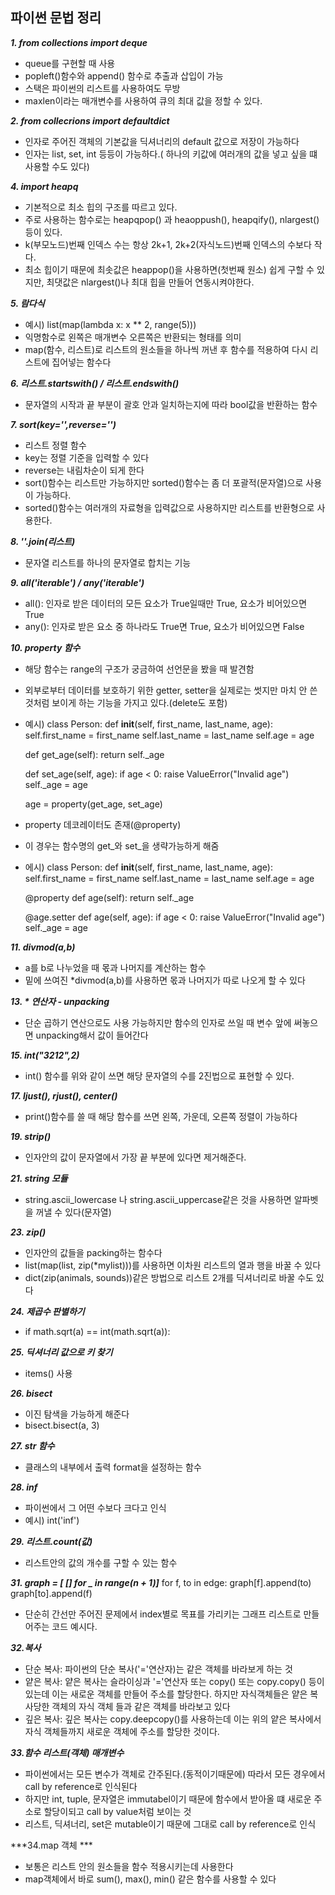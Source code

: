 ## 파이썬 문법 정리

***1. from collections import deque***
 - queue를 구현할 때 사용
 - popleft()함수와 append() 함수로 추출과 삽입이 가능
 - 스택은 파이썬의 리스트를 사용하여도 무방
 - maxlen이라는 매개변수를 사용하여 큐의 최대 값을 정할 수 있다.

***2. from collecrions import defaultdict***
 - 인자로 주어진 객체의 기본값을 딕셔너리의 default 값으로 저장이 가능하다
 - 인자는 list, set, int 등등이 가능하다.( 하나의 키값에 여러개의 값을 넣고 싶을 떄 사용할 수도 있다)

***4. import heapq***
- 기본적으로 최소 힙의 구조를 따르고 있다.
- 주로 사용하는 함수로는 heapqpop() 과 heaoppush(), heapqify(), nlargest() 등이 있다.
- k(부모노드)번째 인덱스 수는 항상 2k+1, 2k+2(자식노드)번째 인덱스의 수보다 작다.
- 최소 힙이기 때문에 최솟값은 heappop()을 사용하면(첫번째 원소) 쉽게 구할 수 있지만, 최댓값은 nlargest()나 최대 힙을 만들어 연동시켜야한다.

***5. 람다식***
 - 예시) list(map(lambda x: x ** 2, range(5)))
 - 익명함수로 왼쪽은 매개변수 오른쪽은 반환되는 형태를 의미
 - map(함수, 리스트)로 리스트의 원소들을 하나씩 꺼낸 후 함수를 적용하여 다시 리스트에 집어넣는 함수다

***6. 리스트.startswith() / 리스트.endswith()***
 - 문자열의 시작과 끝 부분이 괄호 안과 일치하는지에 따라 bool값을 반환하는 함수

***7. sort(key='',reverse='')***
 - 리스트 정렬 함수
 - key는 정렬 기준을 입력할 수 있다
 - reverse는 내림차순이 되게 한다
 - sort()함수는 리스트만 가능하지만 sorted()함수는 좀 더 포괄적(문자열)으로 사용이 가능하다.
 - sorted()함수는 여러개의 자료형을 입력값으로 사용하지만 리스트를 반환형으로 사용한다.

***8. ''.join(리스트)***
 - 문자열 리스트를 하나의 문자열로 합치는 기능 

***9. all('iterable') / any('iterable')***
 - all(): 인자로 받은 데이터의 모든 요소가 True일때만 True, 요소가 비어있으면 True
 - any(): 인자로 받은 요소 중 하나라도 True면 True, 요소가 비어있으면 False

***10. property 함수***
- 해당 함수는 range의 구조가 궁금하여 선언문을 봤을 때 발견함
- 외부로부터 데이터를 보호하기 위한 getter, setter을 실제로는 썻지만 마치 안 쓴것처럼 보이게 하는 기능을 가지고 있다.(delete도 포함)
- 예시)
class Person:
    def __init__(self, first_name, last_name, age):
        self.first_name = first_name
        self.last_name = last_name
        self.age = age

    def get_age(self):
        return self._age

    def set_age(self, age):
        if age < 0:
            raise ValueError("Invalid age")
        self._age = age

    age = property(get_age, set_age)
    
- property 데코레이터도 존재(@property)
- 이 경우는 함수명의 get_와 set_을 생략가능하게 해줌
- 에시)
class Person:
    def __init__(self, first_name, last_name, age):
        self.first_name = first_name
        self.last_name = last_name
        self.age = age

    @property
    def age(self):
        return self._age

    @age.setter
    def age(self, age):
        if age < 0:
            raise ValueError("Invalid age")
        self._age = age
        
***11. divmod(a,b)***
- a를 b로 나누었을 때 몫과 나머지를 계산하는 함수
- 밑에 쓰여진 *divmod(a,b)를 사용하면 몫과 나머지가 따로 나오게 할 수 있다

***13. * 연산자 - unpacking***
- 단순 곱하기 연산으로도 사용 가능하지만 함수의 인자로 쓰일 때 변수 앞에 써놓으면 unpacking해서 값이 들어간다

***15. int("3212",2)***
- int() 함수를 위와 같이 쓰면 해당 문자열의 수를 2진법으로 표현할 수 있다.

***17. ljust(), rjust(), center()***
- print()함수를 쓸 때 해당 함수를 쓰면 왼쪽, 가운데, 오른쪽 정렬이 가능하다

***19. strip()***
- 인자안의 값이 문자열에서 가장 끝 부분에 있다면 제거해준다.

***21. string 모듈***
- string.ascii_lowercase 나 string.ascii_uppercase같은 것을 사용하면 알파벳을 꺼낼 수 있다(문자열)

***23. zip()***
- 인자안의 값들을 packing하는 함수다
- list(map(list, zip(*mylist)))를 사용하면 이차원 리스트의 열과 행을 바꿀 수 있다
- dict(zip(animals, sounds))같은 방법으로 리스트 2개를 딕셔너리로 바꿀 수도 있다

***24. 제곱수 판별하기***
- if math.sqrt(a) == int(math.sqrt(a)):

***25. 딕셔너리 값으로 키 찾기***
- items() 사용

***26. bisect***
- 이진 탐색을 가능하게 해준다
- bisect.bisect(a, 3)

***27. __str__ 함수***
- 클래스의 내부에서 출력 format을 설정하는 함수

***28. inf***
- 파이썬에서 그 어떤 수보다 크다고 인식
- 예시) int('inf')

***29. 리스트.count(값)***
- 리스트안의 값의 개수를 구할 수 있는 함수

***31. graph = [ [] for _ in range(n + 1)]***
    for f, to in edge:
        graph[f].append(to)
        graph[to].append(f)
- 단순히 간선만 주어진 문제에서 index별로 목표를 가리키는 그래프 리스트로 만들어주는 코드 예시다.

***32.복사***
- 단순 복사: 파이썬의 단순 복사('='연산자)는 같은 객체를 바라보게 하는 것
- 얕은 복사: 얕은 복사는 슬라이싱과 '='연산자 또는 copy() 또는 copy.copy() 등이 있는데 이는 새로운 객체를 만들어 주소를 할당한다. 하지만 자식객체들은 얕은 복사당한 객체의 자식 객체              들과 같은 객체를 바라보고 있다
- 깊은 복사: 깊은 복사는 copy.deepcopy()를 사용하는데 이는 위의 얕은 복사에서 자식 객체들까지 새로운 객체에 주소를 할당한 것이다.

***33.함수 리스트(객체) 매개변수***
- 파이썬에서는 모든 변수가 객체로 간주된다.(동적이기때문에) 따라서 모든 경우에서 call by reference로 인식된다
- 하지만 int, tuple, 문자열은 immutabel이기 때문에  함수에서 받아올 떄 새로운 주소로 할당이되고 call by value처럼 보이는 것
- 리스트, 딕셔너리, set은 mutable이기 때문에 그대로 call by reference로 인식

***34.map 객체 ***
- 보통은 리스트 안의 원소들을 함수 적용시키는데 사용한다
- map객체에서 바로 sum(), max(), min() 같은 함수를 사용할 수 있다




        

